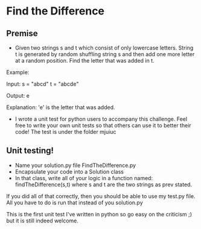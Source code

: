 # Find the Difference

## Premise

-	Given two strings s and t which consist of only lowercase letters. String t is generated by random shuffling string s and then add one more letter at a random position. Find the letter that was added in t.

Example:

Input:
s = "abcd"
t = "abcde"

Output:
e

Explanation:
'e' is the letter that was added.

-	I wrote a unit test for python users to accompany this challenge. Feel free to write your own unit tests so that others can use it to better their code! The test is under the folder mjuiuc

## Unit testing!

-	Name your solution.py file FindTheDifference.py
-	Encapsulate your code into a Solution class
-	In that class, write all of your logic in a function named: findTheDifference(s,t) where s and t are the two strings as prev stated.

If you did all of that correctly, then you should be able to use my test.py file. All you have to do is run that instead of you solution.py

This is the first unit test I've written in python so go easy on the criticism ;) but it is still indeed welcome.